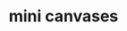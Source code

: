 ---
title: "mini canvases"
description: Pia paints commissioned mini canvases and then attaches them to a magnet to make custom magnets
url: "/mini-canvases"
---